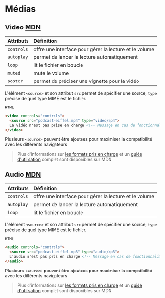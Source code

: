 # Médias

## Video [MDN](https://developer.mozilla.org/fr/docs/Web/HTML/Element/video)

| Attributs  | Définition                                             |
| :--------- | :----------------------------------------------------- |
| `controls` | offre une interface pour gérer la lecture et le volume |
| `autoplay` | permet de lancer la lecture automatiquement            |
| `loop`  | lit le fichier en boucle                                  |
| `muted` | mute le volume                                            |
| `poster` | permet de préciser une vignette pour la vidéo            |

L'élément `<source>` et son attribut `src` permet de spécifier une source, `type` précise de quel type  MIME est le fichier.

`HTML`

```html
<video controls="controls">
  <source src="podcast-eiffel.mp4" type="video/mp4">
  La vidéo n'est pas prise en charge <!-- Message en cas de fonctionnalité non supportée -->
</video>
```

Plusieurs `<source>` peuvent être ajoutées pour maximiser la compatibilité avec les différents navigateurs

> Plus d'informations sur [les formats pris en charge](https://developer.mozilla.org/fr/docs/Web/HTML/Formats_pour_audio_video) et un [guide d'utilisation](https://developer.mozilla.org/fr/docs/Web/HTML/Utilisation_d'audio_et_video_en_HTML5) complet sont disponibles sur MDN

## Audio [MDN](https://developer.mozilla.org/fr/docs/Web/HTML/Element/audio)

| Attributs  | Définition                                             |
| :--------- | :----------------------------------------------------- |
| `controls` | offre une interface pour gérer la lecture et le volume |
| `autoplay` | permet de lancer la lecture automatiquement            |
| `loop`     | lit le fichier en boucle                               |


L'élément `<source>` et son attribut `src` permet de spécifier une source, `type` précise de quel type  MIME est le fichier.

`HTML`

```html
<audio controls="controls">
  <source src="podcast-eiffel.mp3" type="audio/mp3">
  L'audio n'est pas pris en charge <!-- Message en cas de fonctionnalité non supportée -->
</audio>
```

Plusieurs `<source>` peuvent être ajoutées pour maximiser la compatibilité avec les différents navigateurs

> Plus d'informations sur [les formats pris en charge](https://developer.mozilla.org/fr/docs/Web/HTML/Formats_pour_audio_video) et un [guide d'utilisation](https://developer.mozilla.org/fr/docs/Web/HTML/Utilisation_d'audio_et_video_en_HTML5) complet sont disponibles sur MDN
